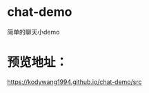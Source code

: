 # chat-demo
简单的聊天小demo

# 预览地址：
<a href="https://kodywang1994.github.io/chat-demo/src/" target="_blank">https://kodywang1994.github.io/chat-demo/src</a>
